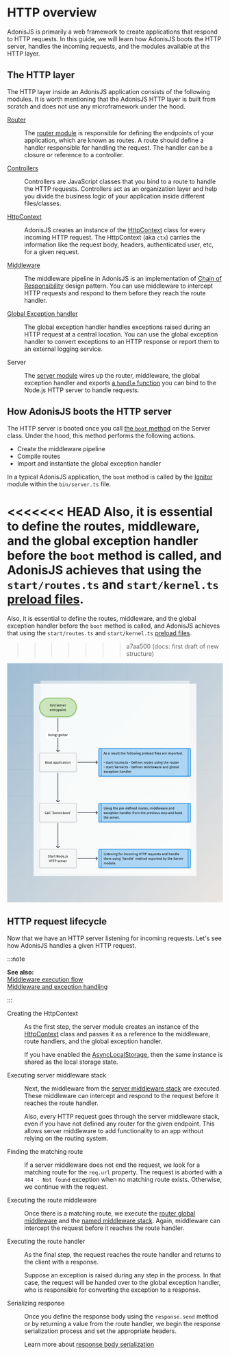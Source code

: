 # HTTP overview

AdonisJS is primarily a web framework to create applications that respond to HTTP requests. In this guide, we will learn how AdonisJS boots the HTTP server, handles the incoming requests, and the modules available at the HTTP layer.

## The HTTP layer
The HTTP layer inside an AdonisJS application consists of the following modules. It is worth mentioning that the AdonisJS HTTP layer is built from scratch and does not use any microframework under the hood.


<dl>

<dt>

[Router](../basics/routing.md)

</dt>

<dd>

The [router module](https://github.com/adonisjs/http-server/blob/main/src/router/main.ts) is responsible for defining the endpoints of your application, which are known as routes. A route should define a handler responsible for handling the request. The handler can be a closure or reference to a controller.

</dd>

<dt>

[Controllers](../basics/controllers.md)

</dt>

<dd>

Controllers are JavaScript classes that you bind to a route to handle the HTTP requests. Controllers act as an organization layer and help you divide the business logic of your application inside different files/classes.

</dd>

<dt>

[HttpContext](http_context.md)

</dt>


<dd>

AdonisJS creates an instance of the [HttpContext](https://github.com/adonisjs/http-server/blob/main/src/http_context/main.ts) class for every incoming HTTP request. The HttpContext (aka `ctx`) carries the information like the request body, headers, authenticated user, etc, for a given request.

</dd>

<dt>

[Middleware](../basics/middleware.md)

</dt>

<dd>

The middleware pipeline in AdonisJS is an implementation of [Chain of Responsibility](https://refactoring.guru/design-patterns/chain-of-responsibility) design pattern. You can use middleware to intercept HTTP requests and respond to them before they reach the route handler.

</dd>

<dt>

[Global Exception handler](../basics/exception_handling.md)

</dt>

<dd>

The global exception handler handles exceptions raised during an HTTP request at a central location. You can use the global exception handler to convert exceptions to an HTTP response or report them to an external logging service.

</dd>

<dt>

Server

</dt>

<dd>

The [server module](https://github.com/adonisjs/http-server/blob/main/src/server/main.ts) wires up the router, middleware, the global exception handler and exports [a `handle` function](https://github.com/adonisjs/http-server/blob/main/src/server/main.ts#L330) you can bind to the Node.js HTTP server to handle requests.

</dd>

</dl>

## How AdonisJS boots the HTTP server
The HTTP server is booted once you call [the `boot` method](https://github.com/adonisjs/http-server/blob/main/src/server/main.ts#L252) on the Server class. Under the hood, this method performs the following actions.

- Create the middleware pipeline
- Compile routes
- Import and instantiate the global exception handler

In a typical AdonisJS application, the `boot` method is called by the [Ignitor](https://github.com/adonisjs/core/blob/main/src/ignitor/http.ts) module within the `bin/server.ts` file.

<<<<<<< HEAD
Also, it is essential to define the routes, middleware, and the global exception handler before the `boot` method is called, and AdonisJS achieves that using the `start/routes.ts` and `start/kernel.ts` [preload files](adonisrc_file#preloads).
=======
Also, it is essential to define the routes, middleware, and the global exception handler before the `boot` method is called, and AdonisJS achieves that using the `start/routes.ts` and `start/kernel.ts` [preload files](rc_file#preloads).
>>>>>>> a7aa500 (docs: first draft of new structure)

![](./server_boot_lifecycle.png)

## HTTP request lifecycle
Now that we have an HTTP server listening for incoming requests. Let's see how AdonisJS handles a given HTTP request.

:::note

**See also:**\
[Middleware execution flow](../basics/middleware.md#middleware-execution-flow)\
[Middleware and exception handling](../basics/middleware.md#middleware-and-exception-handling)

:::


<dl>

<dt> Creating the HttpContext </dt>


<dd>

As the first step, the server module creates an instance of the [HttpContext](http_context.md) class and passes it as a reference to the middleware, route handlers, and the global exception handler.

If you have enabled the [AsyncLocalStorage](async_local_storage.md#usage), then the same instance is 
shared as the local storage state.

</dd>

<dt> Executing server middleware stack </dt>

<dd>

Next, the middleware from the [server middleware stack](../basics/middleware.md#server-middleware-stack) are executed. These middleware can intercept and respond to the request before it reaches the route handler.

Also, every HTTP request goes through the server middleware stack, even if you have not defined any router for the given endpoint. This allows server middleware to add functionality to an app without relying on the routing system.

</dd>

<dt> Finding the matching route </dt>

<dd>

If a server middleware does not end the request, we look for a matching route for the `req.url` property. The request is aborted with a `404 - Not found` exception when no matching route exists. Otherwise, we continue with the request.

</dd>

<dt> Executing the route middleware </dt>

<dd>

Once there is a matching route, we execute the [router global middleware](../basics/middleware.md#router-middleware-stack) and the [named middleware stack](../basics/middleware.md#named-middleware-collection). Again, middleware can intercept the request before it reaches the route handler.

</dd>

<dt> Executing the route handler </dt>

<dd>

As the final step, the request reaches the route handler and returns to the client with a response.

Suppose an exception is raised during any step in the process. In that case, the request will be handed over to the global exception handler, who is responsible for converting the exception to a response.

</dd>

<dt> Serializing response </dt>

<dd>

Once you define the response body using the `response.send` method or by returning a value from the route handler, we begin the response serialization process and set the appropriate headers.

Learn more about [response body serialization](../basics/response.md#response-body-serialization)

</dd>

</dl>
